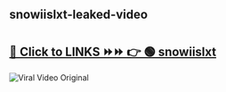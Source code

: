 
 ## snowiislxt-leaked-video 

# <h2><a href="https://clipsfans.com/snowiislxt&ref=git">🔗 Click to LINKS ⏩⏩ 👉 🟢 snowiislxt </a></h2>

<a href="https://clipsfans.com/snowiislxt&ref=git" rel="nofollow" data-target="animated-image.originalLink"><img src="https://i.ibb.co.com/xMMVF88/686577567.gif" alt="Viral Video Original" style="max-width: 100%; display: inline-block;" data-target="animated-image.originalImage"></a>
